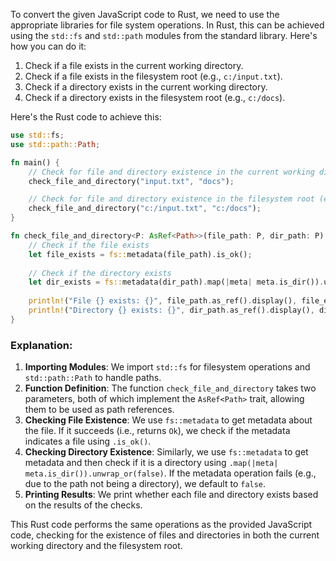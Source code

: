  To convert the given JavaScript code to Rust, we need to use the appropriate libraries for file system operations. In Rust, this can be achieved using the `std::fs` and `std::path` modules from the standard library. Here's how you can do it:

1. Check if a file exists in the current working directory.
2. Check if a file exists in the filesystem root (e.g., `c:/input.txt`).
3. Check if a directory exists in the current working directory.
4. Check if a directory exists in the filesystem root (e.g., `c:/docs`).

Here's the Rust code to achieve this:

```rust
use std::fs;
use std::path::Path;

fn main() {
    // Check for file and directory existence in the current working directory
    check_file_and_directory("input.txt", "docs");

    // Check for file and directory existence in the filesystem root (e.g., c:/)
    check_file_and_directory("c:/input.txt", "c:/docs");
}

fn check_file_and_directory<P: AsRef<Path>>(file_path: P, dir_path: P) {
    // Check if the file exists
    let file_exists = fs::metadata(file_path).is_ok();
    
    // Check if the directory exists
    let dir_exists = fs::metadata(dir_path).map(|meta| meta.is_dir()).unwrap_or(false);
    
    println!("File {} exists: {}", file_path.as_ref().display(), file_exists);
    println!("Directory {} exists: {}", dir_path.as_ref().display(), dir_exists);
}
```

### Explanation:
1. **Importing Modules**: We import `std::fs` for filesystem operations and `std::path::Path` to handle paths.
2. **Function Definition**: The function `check_file_and_directory` takes two parameters, both of which implement the `AsRef<Path>` trait, allowing them to be used as path references.
3. **Checking File Existence**: We use `fs::metadata` to get metadata about the file. If it succeeds (i.e., returns `Ok`), we check if the metadata indicates a file using `.is_ok()`.
4. **Checking Directory Existence**: Similarly, we use `fs::metadata` to get metadata and then check if it is a directory using `.map(|meta| meta.is_dir()).unwrap_or(false)`. If the metadata operation fails (e.g., due to the path not being a directory), we default to `false`.
5. **Printing Results**: We print whether each file and directory exists based on the results of the checks.

This Rust code performs the same operations as the provided JavaScript code, checking for the existence of files and directories in both the current working directory and the filesystem root.

